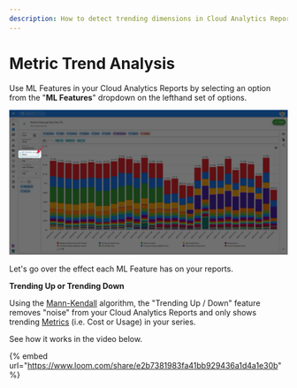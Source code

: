 ```yaml
---
description: How to detect trending dimensions in Cloud Analytics Reports
---
```


# Metric Trend Analysis

Use ML Features in your Cloud Analytics Reports by selecting an option from the "**ML Features**" dropdown on the lefthand set of options.

![](../.gitbook/assets/mlfeaturesss.jpg)

Let's go over the effect each ML Feature has on your reports.

**Trending Up or Trending Down**

Using the [Mann-Kendall](https://www.statisticshowto.com/mann-kendall-trend-test/) algorithm, the "Trending Up / Down" feature removes "noise" from your Cloud Analytics Reports and only shows trending [Metrics](https://help.doit-intl.com/cloud-analytics/editing-your-cloud-report#metric-options) \(i.e. Cost or Usage\) in your series.

See how it works in the video below.

{% embed url="https://www.loom.com/share/e2b7381983fa41bb929436a1d4a1e30b" %}

